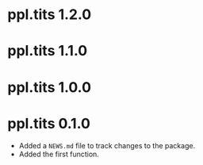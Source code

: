 # ppl.tits 1.2.0

# ppl.tits 1.1.0

# ppl.tits 1.0.0

# ppl.tits 0.1.0

* Added a `NEWS.md` file to track changes to the package.
* Added the first function.
